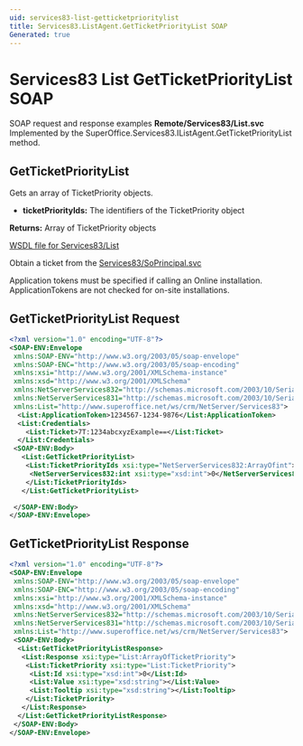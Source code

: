 ```yaml
---
uid: services83-list-getticketprioritylist
title: Services83.ListAgent.GetTicketPriorityList SOAP
Generated: true
---
```


# Services83 List GetTicketPriorityList SOAP

SOAP request and response examples **Remote/Services83/List.svc**
Implemented by the <see cref="M:SuperOffice.Services83.IListAgent.GetTicketPriorityList">SuperOffice.Services83.IListAgent.GetTicketPriorityList</see> method.

## GetTicketPriorityList

Gets an array of TicketPriority objects.

* **ticketPriorityIds:** The identifiers of the TicketPriority object

**Returns:** Array of TicketPriority objects


[WSDL file for Services83/List](../Services83-List.md)

Obtain a ticket from the [Services83/SoPrincipal.svc](../SoPrincipal/SoPrincipal.md)

Application tokens must be specified if calling an Online installation. ApplicationTokens are not checked for on-site installations.

## GetTicketPriorityList Request

```xml
<?xml version="1.0" encoding="UTF-8"?>
<SOAP-ENV:Envelope
 xmlns:SOAP-ENV="http://www.w3.org/2003/05/soap-envelope"
 xmlns:SOAP-ENC="http://www.w3.org/2003/05/soap-encoding"
 xmlns:xsi="http://www.w3.org/2001/XMLSchema-instance"
 xmlns:xsd="http://www.w3.org/2001/XMLSchema"
 xmlns:NetServerServices832="http://schemas.microsoft.com/2003/10/Serialization/Arrays"
 xmlns:NetServerServices831="http://schemas.microsoft.com/2003/10/Serialization/"
 xmlns:List="http://www.superoffice.net/ws/crm/NetServer/Services83">
  <List:ApplicationToken>1234567-1234-9876</List:ApplicationToken>
  <List:Credentials>
    <List:Ticket>7T:1234abcxyzExample==</List:Ticket>
  </List:Credentials>
 <SOAP-ENV:Body>
   <List:GetTicketPriorityList>
    <List:TicketPriorityIds xsi:type="NetServerServices832:ArrayOfint">
     <NetServerServices832:int xsi:type="xsd:int">0</NetServerServices832:int>
    </List:TicketPriorityIds>
   </List:GetTicketPriorityList>

 </SOAP-ENV:Body>
</SOAP-ENV:Envelope>

```


## GetTicketPriorityList Response

```xml
<?xml version="1.0" encoding="UTF-8"?>
<SOAP-ENV:Envelope
 xmlns:SOAP-ENV="http://www.w3.org/2003/05/soap-envelope"
 xmlns:SOAP-ENC="http://www.w3.org/2003/05/soap-encoding"
 xmlns:xsi="http://www.w3.org/2001/XMLSchema-instance"
 xmlns:xsd="http://www.w3.org/2001/XMLSchema"
 xmlns:NetServerServices832="http://schemas.microsoft.com/2003/10/Serialization/Arrays"
 xmlns:NetServerServices831="http://schemas.microsoft.com/2003/10/Serialization/"
 xmlns:List="http://www.superoffice.net/ws/crm/NetServer/Services83">
 <SOAP-ENV:Body>
  <List:GetTicketPriorityListResponse>
   <List:Response xsi:type="List:ArrayOfTicketPriority">
    <List:TicketPriority xsi:type="List:TicketPriority">
     <List:Id xsi:type="xsd:int">0</List:Id>
     <List:Value xsi:type="xsd:string"></List:Value>
     <List:Tooltip xsi:type="xsd:string"></List:Tooltip>
    </List:TicketPriority>
   </List:Response>
  </List:GetTicketPriorityListResponse>
 </SOAP-ENV:Body>
</SOAP-ENV:Envelope>

```

